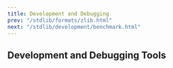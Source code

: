 ```yaml
---
title: Development and Debugging
prev: "/stdlib/formats/zlib.html"
next: "/stdlib/development/benchmark.html"
---
```


## Development and Debugging Tools[](#development-and-debugging-tools)

